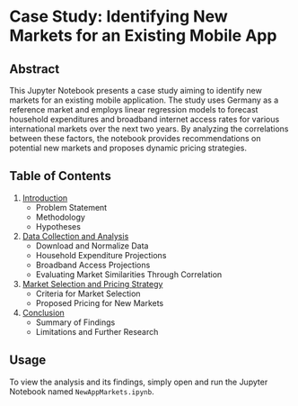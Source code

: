 # Case Study: Identifying New Markets for an Existing Mobile App

## Abstract

This Jupyter Notebook presents a case study aiming to identify new markets for an existing mobile application. The study uses Germany as a reference market and employs linear regression models to forecast household expenditures and broadband internet access rates for various international markets over the next two years. By analyzing the correlations between these factors, the notebook provides recommendations on potential new markets and proposes dynamic pricing strategies.

## Table of Contents

1. [Introduction](#introduction)
    - Problem Statement
    - Methodology
    - Hypotheses
2. [Data Collection and Analysis](#data-collection-and-analysis)
    - Download and Normalize Data
    - Household Expenditure Projections
    - Broadband Access Projections
    - Evaluating Market Similarities Through Correlation
3. [Market Selection and Pricing Strategy](#market-selection-and-pricing-strategy)
    - Criteria for Market Selection
    - Proposed Pricing for New Markets
4. [Conclusion](#conclusion)
    - Summary of Findings
    - Limitations and Further Research

## Usage

To view the analysis and its findings, simply open and run the Jupyter Notebook named `NewAppMarkets.ipynb`.

